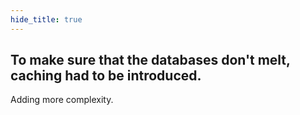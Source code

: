 ```yaml
---
hide_title: true
---
```


## To make sure that the databases don't melt, caching had to be introduced. 

Adding more complexity. 